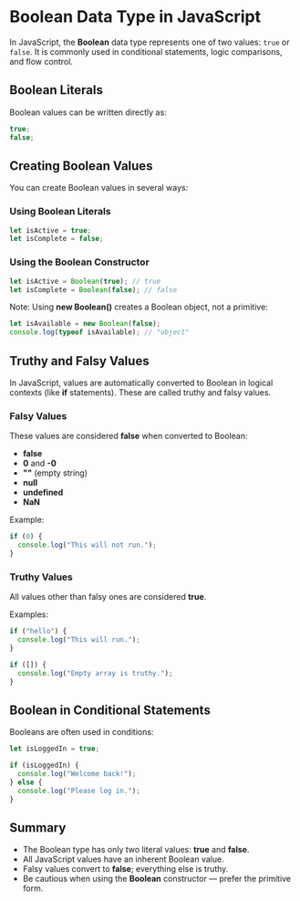 # Boolean Data Type in JavaScript

In JavaScript, the **Boolean** data type represents one of two values: `true` or `false`. It is commonly used in conditional statements, logic comparisons, and flow control.

## Boolean Literals

Boolean values can be written directly as:

```js
true;
false;
```

## Creating Boolean Values

You can create Boolean values in several ways:

### Using Boolean Literals

```js
let isActive = true;
let isComplete = false;
```

### Using the Boolean Constructor

```js
let isActive = Boolean(true); // true
let isComplete = Boolean(false); // false
```

Note: Using **new Boolean()** creates a Boolean object, not a primitive:

```js
let isAvailable = new Boolean(false);
console.log(typeof isAvailable); // "object"
```

## Truthy and Falsy Values

In JavaScript, values are automatically converted to Boolean in logical contexts (like **if** statements). These are called truthy and falsy values.

### Falsy Values

These values are considered **false** when converted to Boolean:

- **false**
- **0** and **-0**
- **""** (empty string)
- **null**
- **undefined**
- **NaN**

Example:

```js
if (0) {
  console.log("This will not run.");
}
```

### Truthy Values

All values other than falsy ones are considered **true**.

Examples:

```js
if ("hello") {
  console.log("This will run.");
}

if ([]) {
  console.log("Empty array is truthy.");
}
```

## Boolean in Conditional Statements

Booleans are often used in conditions:

```js
let isLoggedIn = true;

if (isLoggedIn) {
  console.log("Welcome back!");
} else {
  console.log("Please log in.");
}
```

## Summary

- The Boolean type has only two literal values: **true** and **false**.
- All JavaScript values have an inherent Boolean value.
- Falsy values convert to **false**; everything else is truthy.
- Be cautious when using the **Boolean** constructor — prefer the primitive form.
